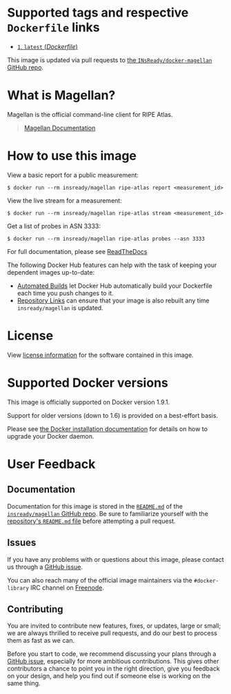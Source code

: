 # Supported tags and respective `Dockerfile` links

-	[`1`, `latest` (*Dockerfile*)](https://github.com/INsReady/docker-magellan/blob/master/Dockerfile)

This image is updated via pull requests to [the `INsReady/docker-magellan` GitHub repo](https://github.com/INsReady/docker-magellan).


# What is Magellan?

Magellan is the official command-line client for RIPE Atlas.

> [Magellan Documentation](https://ripe-atlas-tools.readthedocs.org/)

# How to use this image

View a basic report for a public measurement:

```console
$ docker run --rm insready/magellan ripe-atlas report <measurement_id>
```

View the live stream for a measurement:

```console
$ docker run --rm insready/magellan ripe-atlas stream <measurement_id>
```

Get a list of probes in ASN 3333:

```console
$ docker run --rm insready/magellan ripe-atlas probes --asn 3333
```

For full documentation, please see [ReadTheDocs](https://ripe-atlas-tools.readthedocs.org)


The following Docker Hub features can help with the task of keeping your dependent images up-to-date:

-	[Automated Builds](https://docs.docker.com/docker-hub/builds/) let Docker Hub automatically build your Dockerfile each time you push changes to it.
-	[Repository Links](https://docs.docker.com/docker-hub/builds/#repository-links) can ensure that your image is also rebuilt any time `insready/magellan` is updated.

# License

View [license information](https://github.com/RIPE-NCC/ripe-atlas-tools/blob/master/LICENSE) for the software contained in this image.

# Supported Docker versions

This image is officially supported on Docker version 1.9.1.

Support for older versions (down to 1.6) is provided on a best-effort basis.

Please see [the Docker installation documentation](https://docs.docker.com/installation/) for details on how to upgrade your Docker daemon.

# User Feedback

## Documentation

Documentation for this image is stored in the [`README.md`](https://github.com/INsReady/docker-magellan/blob/master/README.md) of the [`insready/magellan` GitHub repo](https://github.com/INsReady/docker-magellan). Be sure to familiarize yourself with the [repository's `README.md` file](https://github.com/docker-library/docs/blob/master/README.md) before attempting a pull request.

## Issues

If you have any problems with or questions about this image, please contact us through a [GitHub issue](https://github.com/INsReady/docker-magellan/issues).

You can also reach many of the official image maintainers via the `#docker-library` IRC channel on [Freenode](https://freenode.net).

## Contributing

You are invited to contribute new features, fixes, or updates, large or small; we are always thrilled to receive pull requests, and do our best to process them as fast as we can.

Before you start to code, we recommend discussing your plans through a [GitHub issue](https://github.com/INsReady/docker-magellan/issues), especially for more ambitious contributions. This gives other contributors a chance to point you in the right direction, give you feedback on your design, and help you find out if someone else is working on the same thing.
